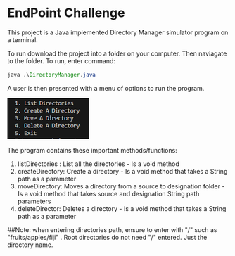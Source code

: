 
# EndPoint Challenge

This project is a Java implemented Directory Manager simulator program on a terminal.

To run download the project into a folder on your computer. Then naviagate to the folder. To run, enter command: 
```java
java .\DirectoryManager.java
```

A user is then presented with a menu of options to run the program.

![Screenshot of initial program options menu.](/assets/images/menu.PNG)

The program contains these important methods/functions:
1. listDirectories : List all the directories - Is a void method
2. createDirectory: Create a directory - Is a void method that takes a String path as a parameter
3. moveDirectory: Moves a directory from a source to designation folder - Is a void method that takes source and designation String path parameters
4. deleteDirector: Deletes a directory - Is a void method that takes a String path as a parameter

##Note: when entering directories path, ensure to enter with "/" such as "fruits/apples/fiji" . Root directories do not need "/" entered. Just the directory name. 
